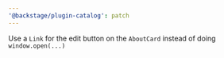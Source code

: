 ```yaml
---
'@backstage/plugin-catalog': patch
---
```


Use a `Link` for the edit button on the `AboutCard` instead of doing `window.open(...)`
